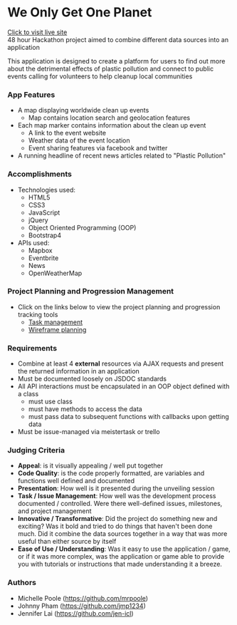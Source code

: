 # We Only Get One Planet
<a href="https://cleanuplocator.jen-icl.com/" target="_blank">Click to visit live site</a><br>
48 hour Hackathon project aimed to combine different data sources into an application

This application is designed to create a platform for users to find out more about the detrimental effects of plastic pollution and connect to public events calling for volunteers to help cleanup local communities

### App Features
- A map displaying worldwide clean up events
    - Map contains location search and geolocation features
- Each map marker contains information about the clean up event
    - A link to the event website
    - Weather data of the event location
    - Event sharing features via facebook and twitter
- A running headline of recent news articles related to "Plastic Pollution"

### Accomplishments
- Technologies used:
    - HTML5
    - CSS3
    - JavaScript
    - jQuery
    - Object Oriented Programming (OOP)
    - Bootstrap4
- APIs used:
    - Mapbox
    - Eventbrite
    - News
    - OpenWeatherMap

### Project Planning and Progression Management
- Click on the links below to view the project planning and progression tracking tools
   - <a href="https://www.meistertask.com/projects/3tz8qws488/join/" target="_blank">Task management</a>
   - <a href="https://www.figma.com/file/Y2VYMBVclPCAWMqVwSh5X4vE/Hackathon-2?node-id=0%3A1" target="_blank">Wireframe planning</a>

### Requirements
- Combine at least 4 **external** resources via AJAX requests and present the returned information in an application
- Must be documented loosely on JSDOC standards
- All API interactions must be encapsulated in an OOP object defined with a class
    - must use class
    - must have methods to access the data
    - must pass data to subsequent functions with callbacks upon getting data
- Must be issue-managed via meistertask or trello

### Judging Criteria
- **Appeal**: is it visually appealing / well put together
- **Code Quality**: is the code properly formatted, are variables and functions well defined and documented
- **Presentation**: How well is it presented during the unveiling session
- **Task / Issue Management**: How well was the development process documented / controlled.  Were there well-defined issues, milestones, and project management
- **Innovative / Transformative**: Did the project do something new and exciting?  Was it bold and tried to do things that haven't been done much.  Did it combine the data sources together in a way that was more useful than either source by itself
- **Ease of Use / Understanding**: Was it easy to use the application / game, or if it was more complex, was the application or game able to provide you with tutorials or instructions that made understanding it a breeze.

### Authors
- Michelle Poole (https://github.com/mrpoole)
- Johnny Pham (https://github.com/jmp1234)
- Jennifer Lai (https://github.com/jen-icl)
